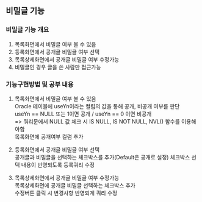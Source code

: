 ## 비밀글 기능
### 비밀글 기능 개요
1. 목록화면에서 비밀글 여부 볼 수 있음
2. 등록화면에서 공개글 비밀글 여부 선택
3. 목록상세화면에서 공개글 비밀글 여부 수정가능
4. 비밀글인 경우 글을 쓴 사람만 접근가능

### 기능구현방법 및 공부 내용
1. 목록화면에서 비밀글 여부 볼 수 있음    
    Oracle 테이블에 useYn이라는 컬럼의 값을 통해 공개, 비공개 여부를 판단   
    useYn == NULL 또는 1이면 공개 / useYn == 0 이면 비공개   
     => 쿼리문에서 NULL 값 체크 시 IS NULL, IS NOT NULL, NVL() 함수를 이용해야함   
    목록화면에 공개여부 컬럼 추가

2. 등록화면에서 공개글 비밀글 여부 선택   
    공개글과 비밀글을 선택하는 체크박스를 추가(Default은 공개로 설정)
    체크박스 선택 내용이 반영되도록 등록쿼리 수정

3. 목록상세화면에서 공개글 비밀글 여부 수정가능   
    목록상세화면에 공개글 비밀글 선택하는 체크박스 추가   
    수정버튼 클릭 시 변경사항 반영되게 쿼리 수정   
